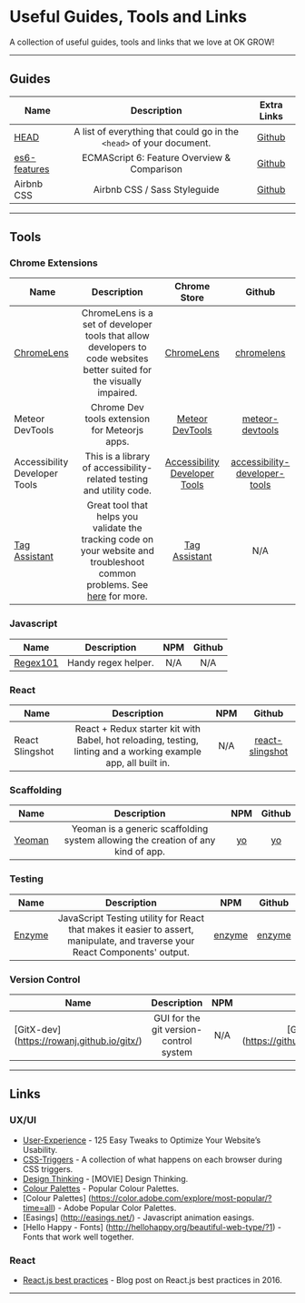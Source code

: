 Useful Guides, Tools and Links
==========
A collection of useful guides, tools and links that we love at OK GROW!

---
## Guides
| Name				  | Description		 | Extra Links |
| -----------   | :------------: | :------------: |
| [HEAD](http://gethead.info/) | A list of everything that could go in the `<head>` of your document. | [Github](https://github.com/joshbuchea/HEAD)|
| [es6-features](http://es6-features.org/) | ECMAScript 6: Feature Overview & Comparison | [Github](https://github.com/rse/es6-features)|
| Airbnb CSS | Airbnb CSS / Sass Styleguide | [Github](https://github.com/airbnb/css)|

---

## Tools

### Chrome Extensions
| Name				  | Description		 |    Chrome Store     |  Github  |
| -----------   | :------------: | :--------: | :------: |
| [ChromeLens](http://chromelens.xyz/) | ChromeLens is a set of developer tools that allow developers to code websites better suited for the visually impaired. | [ChromeLens](https://chrome.google.com/webstore/detail/chromelens/idikgljglpfilbhaboonnpnnincjhjkd) | [chromelens](https://github.com/chromelens/chromelens)|
| Meteor DevTools | Chrome Dev tools extension for Meteorjs apps. | [Meteor DevTools](https://chrome.google.com/webstore/detail/meteor-devtools/ippapidnnboiophakmmhkdlchoccbgje) | [meteor-devtools](https://github.com/thebakeryio/meteor-devtools) |
| Accessibility Developer Tools | This is a library of accessibility-related testing and utility code. | [Accessibility Developer Tools](https://chrome.google.com/webstore/detail/accessibility-developer-t/fpkknkljclfencbdbgkenhalefipecmb) | [accessibility-developer-tools](https://github.com/GoogleChrome/accessibility-developer-tools)|
| [Tag Assistant](https://support.google.com/tagassistant) | Great tool that helps you validate the tracking code on your website and troubleshoot common problems. See [here](https://ga-dev-tools.appspot.com/tag-assistant/) for more. | [Tag Assistant](https://chrome.google.com/webstore/detail/tag-assistant-by-google/kejbdjndbnbjgmefkgdddjlbokphdefk) | N/A |



### Javascript

| Name				  | Description		 |    NPM     |  Github  |
| -----------   | :------------: | :--------: | :------: |
| [Regex101](https://regex101.com/) | Handy regex helper.  | N/A | N/A |

### React

| Name				  | Description		 |    NPM     |  Github  |
| -----------   | :------------: | :--------: | :------: |
| React Slingshot | React + Redux starter kit with Babel, hot reloading, testing, linting and a working example app, all built in. | N/A |[react-slingshot](https://github.com/coryhouse/react-slingshot)|

### Scaffolding 
| Name				  | Description		 |    NPM     |  Github  |
| -----------   | :------------: | :--------: | :------: |
| [Yeoman](http://yeoman.io/) | Yeoman is a generic scaffolding system allowing the creation of any kind of app. | [yo](https://www.npmjs.com/package/yo) | [yo](https://github.com/yeoman/yo) |

### Testing

| Name				  | Description		 |    NPM     |  Github  |
| -----------   | :------------: | :--------: | :------: |
| [Enzyme](http://airbnb.io/enzyme/) | JavaScript Testing utility for React that makes it easier to assert, manipulate, and traverse your React Components' output. | [enzyme](https://www.npmjs.com/package/enzyme) | [enzyme](https://github.com/airbnb/enzyme) |

### Version Control
| Name				  | Description		 |    NPM     |  Github  |
| -----------   | :------------: | :--------: | :------: |
|[GitX-dev] (https://rowanj.github.io/gitx/)|GUI for the git version-control system| N/A |[GitX-dev] (https://github.com/rowanj/gitx)|

---

## Links

### UX/UI

* [User-Experience](http://www.nickkolenda.com/user-experience/) - 125 Easy Tweaks to Optimize Your Website’s Usability.
* [CSS-Triggers](https://csstriggers.com/) - A collection of what happens on each browser during CSS triggers.
* [Design Thinking](https://www.youtube.com/watch?v=Z_YwyMssN0Y) - [MOVIE] Design Thinking.
* [Colour Palettes](http://www.lolcolors.com/palettes/popular) - Popular Colour Palettes.
* [Colour Palettes] (https://color.adobe.com/explore/most-popular/?time=all) - Adobe Popular Color Palettes.
* [Easings] (http://easings.net/) - Javascript animation easings.
* [Hello Happy - Fonts] (http://hellohappy.org/beautiful-web-type/?1) - Fonts that work well together.

### React

* [React.js best practices](https://blog.risingstack.com/react-js-best-practices-for-2016/) - Blog post on React.js best practices in 2016.

---
